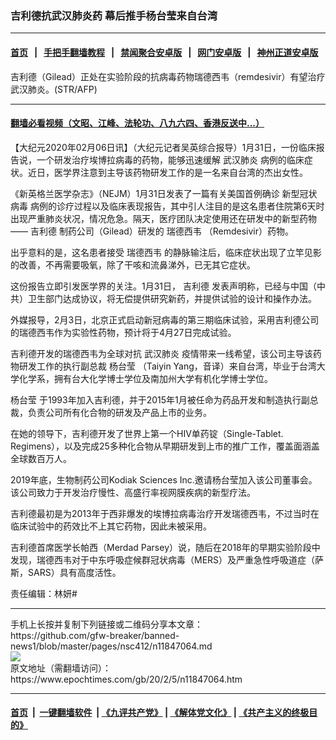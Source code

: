 ### 吉利德抗武汉肺炎药 幕后推手杨台莹来自台湾
------------------------

#### [首页](https://github.com/gfw-breaker/banned-news1/blob/master/README.md) &nbsp;&nbsp;|&nbsp;&nbsp; [手把手翻墙教程](https://github.com/gfw-breaker/guides/wiki) &nbsp;&nbsp;|&nbsp;&nbsp; [禁闻聚合安卓版](https://github.com/gfw-breaker/bn-android) &nbsp;&nbsp;|&nbsp;&nbsp; [网门安卓版](https://github.com/oGate2/oGate) &nbsp;&nbsp;|&nbsp;&nbsp; [神州正道安卓版](https://github.com/SzzdOgate/update) 



<div><img alt="" class="aligncenter wp-post-image" src="https://i.epochtimes.com/assets/uploads/2020/02/GettyImages-1194872129-600x400.jpg"/>
<div class="red16 caption">
 吉利德（Gilead）正处在实验阶段的抗病毒药物瑞德西韦（remdesivir）有望治疗武汉肺炎。(STR/AFP)
</div>
</div><hr/>

#### [翻墙必看视频（文昭、江峰、法轮功、八九六四、香港反送中...）](https://github.com/gfw-breaker/banned-news1/blob/master/pages/link3.md)

<div><p>
 【大纪元2020年02月06日讯】（大纪元记者吴英综合报导）1月31日，一份临床报告说，一个研发治疗埃博拉病毒的药物，能够迅速缓解
 <ok href="https://www.epochtimes.com/gb/tag/%E6%AD%A6%E6%B1%89%E8%82%BA%E7%82%8E.html">
  武汉肺炎
 </ok>
 病例的临床症状。近日，医学界注意到主导该药物研发工作的是一名来自台湾的杰出女性。
</p>
<p>
 《新英格兰医学杂志》（NEJM）1月31日发表了一篇有关美国首例确诊
 <ok href="https://www.epochtimes.com/gb/tag/%E6%96%B0%E5%9E%8B%E5%86%A0%E7%8A%B6%E7%97%85%E6%AF%92.html">
  新型冠状病毒
 </ok>
 病例的诊疗过程以及临床表现报告，其中引人注目的是这名患者住院第6天时出现严重肺炎状况，情况危急。隔天，医疗团队决定使用还在研发中的新型药物——
 <ok href="https://www.epochtimes.com/gb/tag/%E5%90%89%E5%88%A9%E5%BE%B7.html">
  吉利德
 </ok>
 制药公司（Gilead）研发的
 <ok href="https://www.epochtimes.com/gb/tag/%E7%91%9E%E5%BE%B7%E8%A5%BF%E9%9F%A6.html">
  瑞德西韦
 </ok>
 （Remdesivir）药物。
</p>
<p>
 出乎意料的是，这名患者接受
 <ok href="https://www.epochtimes.com/gb/tag/%E7%91%9E%E5%BE%B7%E8%A5%BF%E9%9F%A6.html">
  瑞德西韦
 </ok>
 的静脉输注后，临床症状出现了立竿见影的改善，不再需要吸氧，除了干咳和流鼻涕外，已无其它症状。
</p>
<p>
 这份报告立即引发医学界的关注。1月31日，
 <ok href="https://www.epochtimes.com/gb/tag/%E5%90%89%E5%88%A9%E5%BE%B7.html">
  吉利德
 </ok>
 发表声明称，已经与中国（中共）卫生部门达成协议，将无偿提供研究新药，并提供试验的设计和操作办法。
</p>
<p>
 外媒报导，2月3日，北京正式启动新冠病毒的第三期临床试验，采用吉利德公司的瑞德西韦作为实验性药物，预计将于4月27日完成试验。
</p>
<p>
 吉利德开发的瑞德西韦为全球对抗
 <ok href="https://www.epochtimes.com/gb/tag/%E6%AD%A6%E6%B1%89%E8%82%BA%E7%82%8E.html">
  武汉肺炎
 </ok>
 疫情带来一线希望，该公司主导该药物研发工作的执行副总裁
 <ok href="https://www.epochtimes.com/gb/tag/%E6%9D%A8%E5%8F%B0%E8%8E%B9.html">
  杨台莹
 </ok>
 （Taiyin Yang，音译）来自台湾，毕业于台湾大学化学系，拥有台大化学博士学位及南加州大学有机化学博士学位。
</p>
<p>
 <ok href="https://www.epochtimes.com/gb/tag/%E6%9D%A8%E5%8F%B0%E8%8E%B9.html">
  杨台莹
 </ok>
 于1993年加入吉利德，并于2015年1月被任命为药品开发和制造执行副总裁，负责公司所有化合物的研发及产品上市的业务。
</p>
<p>
 在她的领导下，吉利德开发了世界上第一个HIV单药锭（Single-Tablet. Regimens），以及完成25多种化合物从早期研发到上市的推广工作，覆盖面涵盖全球数百万人。
</p>
<p>
 2019年底，生物制药公司Kodiak Sciences Inc.邀请杨台莹加入该公司董事会。该公司致力于开发治疗慢性、高盛行率视网膜疾病的新型疗法。
</p>
<p>
 吉利德最初是为2013年于西非爆发的埃博拉病毒治疗开发瑞德西韦，不过当时在临床试验中的药效比不上其它药物，因此未被采用。
</p>
<p>
 吉利德首席医学长帕西（Merdad Parsey）说，随后在2018年的早期实验阶段中发现，瑞德西韦对于中东呼吸症候群冠状病毒（MERS）及严重急性呼吸道症（萨斯，SARS）具有高度活性。
</p>
<p>
 责任编辑：林妍#
</p>
</div>
<hr/>
手机上长按并复制下列链接或二维码分享本文章：<br/>
https://github.com/gfw-breaker/banned-news1/blob/master/pages/nsc412/n11847064.md <br/>
<a href='https://github.com/gfw-breaker/banned-news1/blob/master/pages/nsc412/n11847064.md'><img src='https://github.com/gfw-breaker/banned-news1/blob/master/pages/nsc412/n11847064.md.png'/></a> <br/>
原文地址（需翻墙访问）：https://www.epochtimes.com/gb/20/2/5/n11847064.htm


------------------------
#### [首页](https://github.com/gfw-breaker/banned-news1/blob/master/README.md) &nbsp;|&nbsp; [一键翻墙软件](https://github.com/gfw-breaker/nogfw/blob/master/README.md) &nbsp;| [《九评共产党》](https://github.com/gfw-breaker/9ping.md/blob/master/README.md#九评之一评共产党是什么) | [《解体党文化》](https://github.com/gfw-breaker/jtdwh.md/blob/master/README.md) | [《共产主义的终极目的》](https://github.com/gfw-breaker/gczydzjmd.md/blob/master/README.md)


<img src='http://gfw-breaker.win/banned-news/pages/nsc412/n11847064.md' width='0px' height='0px'/>